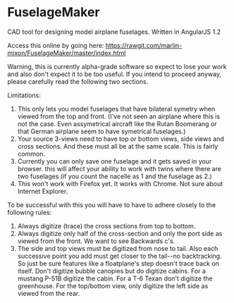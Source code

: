 # FuselageMaker
CAD tool for designing model airplane fuselages. Written in AngularJS 1.2

Access this online by going here: https://rawgit.com/marlin-mixon/FuselageMaker/master/index.html

Warning, this is currently alpha-grade software so expect to lose your work and also don't expect it to be too useful.  If you intend to proceed anyway, please carefully read the following two sections.

Limitations:
1. This only lets you model fuselages that have bilateral symetry when viewed from the top and front.  (I've not seen an airplane where this is not the case. Even assymetrical aircraft like the Rutan Boomerang or that German airplane seem to have symetrical fuselages.)
2. Your source 3-views need to have top or bottom views, side views and cross sections. And these must all be at the same scale.  This is fairly common.  
3. Currently you can only save one fuselage and it gets saved in your browser. this will affect your ability to work with twins where there are two fuselages (if you count the nacelle as 1 and the fuselage as 2.)
4. This won't work with Firefox yet. It works with Chrome. Not sure about Internet Explorer.

To be successful with this you will have to have to adhere closely to the following rules:
1. Always digitize (trace) the cross sections from top to bottom.
2. Always digitize only half of the cross-section and only the port side as viewed from the front.  We want to see Backwards c's.
3. The side and top views must be digitized from nose to tail.  Also each successive point you add must get closer to the tail--no backtracking.  So just be sure features like a floatplane's step doesn't trace back on itself.  Don't digitize bubble canopies but do digitize cabins.  For a mustang P-51B digitize the cabin.  For a T-6 Texan don't digitize the greenhouse. For the top/bottom view, only digitize the left side as viewed from the rear.
